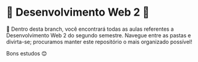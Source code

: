 # :barber: Desenvolvimento Web 2 :barber:

 :round_pushpin: Dentro desta branch, você encontrará todas as aulas referentes a Desenvolvimento Web 2 do segundo semestre. Navegue entre as pastas e divirta-se; procuramos manter este repositório o mais organizado possível!

 Bons estudos :blush:
